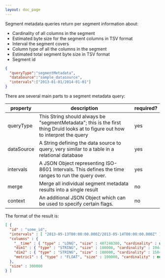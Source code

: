 ```yaml
---
layout: doc_page
---
```

Segment metadata queries return per segment information about:

* Cardinality of all columns in the segment
* Estimated byte size for the segment columns in TSV format
* Interval the segment covers
* Column type of all the columns in the segment
* Estimated total segment byte size in TSV format
* Segment id

```json
{
  "queryType":"segmentMetadata",
  "dataSource":"sample_datasource",
  "intervals":["2013-01-01/2014-01-01"]
}
```

There are several main parts to a segment metadata query:

|property|description|required?|
|--------|-----------|---------|
|queryType|This String should always be "segmentMetadata"; this is the first thing Druid looks at to figure out how to interpret the query|yes|
|dataSource|A String defining the data source to query, very similar to a table in a relational database|yes|
|intervals|A JSON Object representing ISO-8601 Intervals. This defines the time ranges to run the query over.|yes|
|merge|Merge all individual segment metadata results into a single result|no|
|context|An additional JSON Object which can be used to specify certain flags.|no|

The format of the result is:

```json
[ {
  "id" : "some_id",
  "intervals" : [ "2013-05-13T00:00:00.000Z/2013-05-14T00:00:00.000Z" ],
  "columns" : {
    "__time" : { "type" : "LONG", "size" : 407240380, "cardinality" : null },
    "dim1" : { "type" : "STRING", "size" : 100000, "cardinality" : 1944 },
    "dim2" : { "type" : "STRING", "size" : 100000, "cardinality" : 1504 },
    "metric1" : { "type" : "FLOAT", "size" : 100000, "cardinality" : null }
  },
  "size" : 300000
} ]
```
